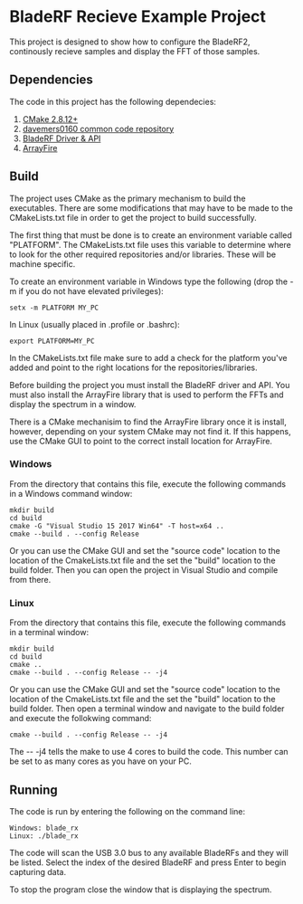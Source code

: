 # BladeRF Recieve Example Project
This project is designed to show how to configure the BladeRF2, continously recieve samples and display the FFT of those samples.

## Dependencies

The code in this project has the following dependecies:

1. [CMake 2.8.12+](https://cmake.org/download/ )
2. [davemers0160 common code repository](https://github.com/davemers0160/Common )
3. [BladeRF Driver & API](https://www.nuand.com )
4. [ArrayFire](https://www.arrayfire.com/ )

## Build

The project uses CMake as the primary mechanism to build the executables.  There are some modifications that may have to be made to the CMakeLists.txt file in order to get the project to build successfully.

The first thing that must be done is to create an environment variable called "PLATFORM".  The CMakeLists.txt file uses this variable to determine where to look for the other required repositories and/or libraries.  These will be machine specific.

To create an environment variable in Windows type the following (drop the -m if you do not have elevated privileges):
```
setx -m PLATFORM MY_PC
```

In Linux (usually placed in .profile or .bashrc):
```
export PLATFORM=MY_PC
```

In the CMakeLists.txt file make sure to add a check for the platform you've added and point to the right locations for the repositories/libraries.

Before building the project you must install the BladeRF driver and API.  You must also install the ArrayFire library that is used to perform the FFTs and display the spectrum in a window.  

There is a CMake mechanisim to find the ArrayFire library once it is install, however, depending on your system CMake may not find it.  If this happens, use the CMake GUI to point to the correct install location for ArrayFire.

### Windows

From the directory that contains this file, execute the following commands in a Windows command window:

```
mkdir build
cd build
cmake -G "Visual Studio 15 2017 Win64" -T host=x64 ..
cmake --build . --config Release
```

Or you can use the CMake GUI and set the "source code" location to the location of the CmakeLists.txt file and the set the "build" location to the build folder. Then you can open the project in Visual Studio and compile from there.

### Linux

From the directory that contains this file, execute the following commands in a terminal window:

```
mkdir build
cd build
cmake ..
cmake --build . --config Release -- -j4
```

Or you can use the CMake GUI and set the "source code" location to the location of the CmakeLists.txt file and the set the "build" location to the build folder. Then open a terminal window and navigate to the build folder and execute the follokwing command:

```
cmake --build . --config Release -- -j4
```

The -- -j4 tells the make to use 4 cores to build the code.  This number can be set to as many cores as you have on your PC.

## Running

The code is run by entering the following on the command line:

```
Windows: blade_rx
Linux: ./blade_rx
```

The code will scan the USB 3.0 bus to any available BladeRFs and they will be listed.  Select the index of the desired BladeRF and press Enter to begin capturing data.

To stop the program close the window that is displaying the spectrum.
